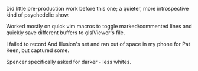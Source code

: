 Did little pre-production work before this one; a quieter, more introspective kind of psychedelic show.

Worked mostly on quick vim macros to toggle marked/commented lines and quickly save different buffers to glslViewer's file.


I failed to record And Illusion's set and ran out of space in my phone for Pat Keen, but captured some.

Spencer specifically asked for darker - less whites.

